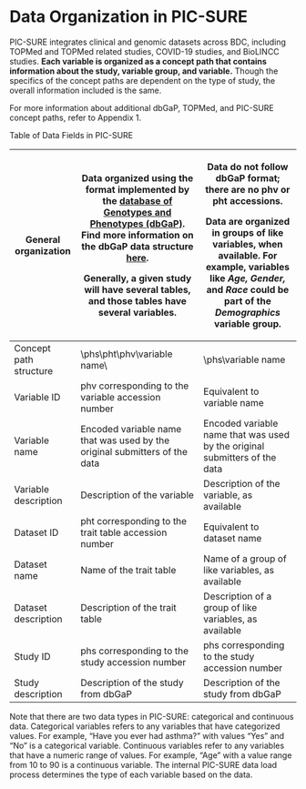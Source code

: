 # Data Organization in PIC-SURE

PIC-SURE integrates clinical and genomic datasets across BDC, including TOPMed and TOPMed related studies, COVID-19 studies, and BioLINCC studies. **Each variable is organized as a concept path that contains information about the study, variable group, and variable.** Though the specifics of the concept paths are dependent on the type of study, the overall information included is the same.

For more information about additional dbGaP, TOPMed, and PIC-SURE concept paths, refer to Appendix 1.

Table of Data Fields in PIC-SURE

| General organization   | <p>Data organized using the format implemented by the <a href="https://www.ncbi.nlm.nih.gov/gap/">database of Genotypes and Phenotypes (dbGaP)</a>. Find more information on the dbGaP data structure <a href="https://www.ncbi.nlm.nih.gov/pmc/articles/PMC2031016/">here</a>.</p><p> </p><p>Generally, a given study will have several tables, and those tables have several variables.</p> | <p>Data do not follow dbGaP format; there are no phv or pht accessions.</p><p> </p><p>Data are organized in groups of like variables, when available. For example, variables like <em>Age, Gender,</em> and <em>Race</em> could be part of the <em>Demographics</em> variable group.</p> |
| ---------------------- | --------------------------------------------------------------------------------------------------------------------------------------------------------------------------------------------------------------------------------------------------------------------------------------------------------------------------------------------------------------------------------------------- | ---------------------------------------------------------------------------------------------------------------------------------------------------------------------------------------------------------------------------------------------------------------------------------------- |
| Concept path structure | \phs\pht\phv\variable name\\                                                                                                                                                                                                                                                                                                                                                                  | \phs\variable name                                                                                                                                                                                                                                                                       |
| Variable ID            | phv corresponding to the variable accession number                                                                                                                                                                                                                                                                                                                                            | Equivalent to variable name                                                                                                                                                                                                                                                              |
| Variable name          | Encoded variable name that was used by the original submitters of the data                                                                                                                                                                                                                                                                                                                    | Encoded variable name that was used by the original submitters of the data                                                                                                                                                                                                               |
| Variable description   | Description of the variable                                                                                                                                                                                                                                                                                                                                                                   | Description of the variable, as available                                                                                                                                                                                                                                                |
| Dataset ID             | pht corresponding to the trait table accession number                                                                                                                                                                                                                                                                                                                                         | Equivalent to dataset name                                                                                                                                                                                                                                                               |
| Dataset name           | Name of the trait table                                                                                                                                                                                                                                                                                                                                                                       | Name of a group of like variables, as available                                                                                                                                                                                                                                          |
| Dataset description    | Description of the trait table                                                                                                                                                                                                                                                                                                                                                                | Description of a group of like variables, as available                                                                                                                                                                                                                                   |
| Study ID               | phs corresponding to the study accession number                                                                                                                                                                                                                                                                                                                                               | phs corresponding to the study accession number                                                                                                                                                                                                                                          |
| Study description      | Description of the study from dbGaP                                                                                                                                                                                                                                                                                                                                                           | Description of the study from dbGaP                                                                                                                                                                                                                                                      |

&#x20;Note that there are two data types in PIC-SURE: categorical and continuous data. Categorical variables refers to any variables that have categorized values. For example, “Have you ever had asthma?” with values “Yes” and “No” is a categorical variable. Continuous variables refer to any variables that have a numeric range of values. For example, “Age” with a value range from 10 to 90 is a continuous variable. The internal PIC-SURE data load process determines the type of each variable based on the data.
